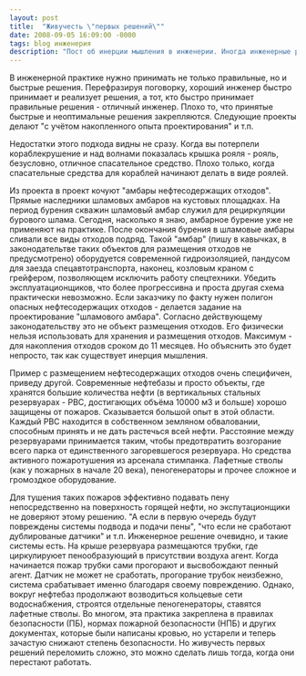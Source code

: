 ```yaml
---
layout: post
title:  "Живучесть \"первых решений\""
date: 2008-09-05 16:09:00 -0000
tags: blog инженерия
description: "Пост об инерции мышления в инженерии. Иногда инженерные решения принимаются \"из опыта\", а не исходя из потребностей. Иногда все уверены, что те или иные решения - обязательные требования промышленной безопасности, а это уже не так. Инерция мышления помогает не обдумывать каждую мелочь с одной стороны и приводит к излишнему усложнению решений в других случаях."
---
```


В инженерной практике нужно принимать не только правильные, но и быстрые решения. Перефразируя поговорку, хороший инженер быстро принимает и реализует решения, а тот, кто быстро принимает правильные решения - отличный инженер. Плохо то, что принятые быстрые и неоптимальные решения закрепляются. Следующие проекты делают "с учётом накопленного опыта проектирования" и т.п.

Недостатки этого подхода видны не сразу. Когда вы потерпели кораблекрушение и над волнами показалась крышка рояля - рояль, безусловно, отличное спасательное средство. Плохо только, когда спасательные средства для кораблей начинают делать в виде роялей.

Из проекта в проект кочуют "амбары нефтесодержащих отходов". Прямые наследники шламовых амбаров на кустовых площадках. На период бурения скважин шламовый амбар служил для рециркуляции бурового шлама. Сегодня, насколько я знаю, амбарное бурение уже не применяют на практике. После окончания бурения в шламовые амбары  сливали все виды отходов подряд. Такой "амбар" (пишу в кавычках, в законодательтве таких объектов для размещения отходов не предусмотрено) оборудуется современной гидроизоляцией, пандусом для заезда спецавтотранспорта, наконец, козловым краном с грейфером, позволяющем исключить работу спецтехники. Убедить эксплуатационщиков, что более прогрессивна и проста другая схема практически невозможно. Если заказчику по факту нужен полигон опасных нефтесодержащих отходов - делается задание на проектирование "шламового амбара". Согласно действующему законодательству это не объект размещения отходов. Его физически нельзя использовать для хранения и размещения отходов. Максимум - для накопления отходов сроком до 11 месяцев. Но объяснить это будет непросто, так как существует инерция мышления.

Пример с размещением нефтесодержащих отходов очень специфичен, приведу другой. Современные нефтебазы и просто объекты, где хранятся большие количества нефти (в вертикальных стальных резервуарах - РВС, достигающих объёма 10000 м3 и больше) хорошо защищены от пожаров. Сказывается большой опыт в этой области. Каждый РВС находится в собственном земляном обваловании, способным принять и не дать растечься всей нефти. Расстояние между резервуарами принимается таким, чтобы предотвратить возгорание всего парка от единственного загоревшегося резервуара. Но средства активного пожаротушения из арсенала стимпанка. Лафетные стволы (как у пожарных в начале 20 века), пеногенераторы и прочее сложное и громоздкое оборудование.

Для тушения таких пожаров эффективно подавать пену непосредственно на поверхность горящей нефти, но экспутационщики не доверяют этому решению. "А если в первую очередь будут повреждены системы подвода и подачи пены", "что если не сработают дублированые датчики" и т.п. Инженерное решение очевидно, и такие системы есть. На крыше резервуара размещаются трубки, где циркулируюет пенообразующий в присутствии воздуха агент. Когда начинается пожар трубки сами прогорают и высвобождают пенный агент. Датчик не может не сработать, прогорание трубок неизбежно, система срабатывает именно благодаря своему повреждению. Однако, вокруг нефтебаз продолжают возводиться кольцевые сети водоснабжения, строятся отдельные пеногенераторы, ставятся лафетные стволы. Во многом, эта практика закреплена в правилах безопасности (ПБ), нормах пожарной безопасности (НПБ) и других документах, которые были написаны кровью, но устарели и теперь зачастую снижают степень безопасности. Но живучесть первых решений переломить сложно, это можно сделать лишь тогда, когда они перестают работать.
